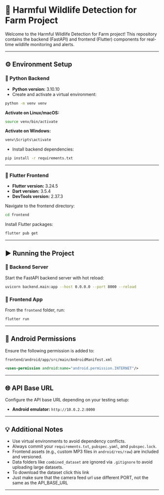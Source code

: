 
# 🐾 Harmful Wildlife Detection for Farm Project

Welcome to the Harmful Wildlife Detection for Farm project! This repository contains the backend (FastAPI) and frontend (Flutter) components for real-time wildlife monitoring and alerts.

---

## ⚙️ Environment Setup

### 🐍 Python Backend
- **Python version:** 3.10.10  
- Create and activate a virtual environment:

```bash
python -m venv venv
```

**Activate on Linux/macOS:**
```bash
source venv/bin/activate
```

**Activate on Windows:**
```bash
venv\Scripts\activate
```

- Install backend dependencies:
```bash
pip install -r requirements.txt
```

---

### 💙 Flutter Frontend
- **Flutter version:** 3.24.5  
- **Dart version:** 3.5.4  
- **DevTools version:** 2.37.3  

Navigate to the frontend directory:
```bash
cd frontend
```

Install Flutter packages:
```bash
flutter pub get
```

---

## ▶️ Running the Project

### 🚀 Backend Server
Start the FastAPI backend server with hot reload:
```bash
uvicorn backend.main:app --host 0.0.0.0 --port 8000 --reload
```

### 📱 Frontend App
From the `frontend` folder, run:
```bash
flutter run
```

---

## 📱 Android Permissions

Ensure the following permission is added to:

`frontend/android/app/src/main/AndroidManifest.xml`

```xml
<uses-permission android:name="android.permission.INTERNET"/>
```

---

## 🌐 API Base URL

Configure the API base URL depending on your testing setup:

- **Android emulator:** `http://10.0.2.2:8000`


---

## 💡 Additional Notes

- Use virtual environments to avoid dependency conflicts.
- Always commit your `requirements.txt`, `pubspec.yaml`, and `pubspec.lock`.
- Frontend assets (e.g., custom MP3 files in `android/res/raw`) are included and versioned.
- Data folders like `combined_dataset` are ignored via `.gitignore` to avoid uploading large datasets.
- To download the dataset click this link 
- Just make sure that the camera feed url use different PORT, not the same as the API_BASE_URL

---

